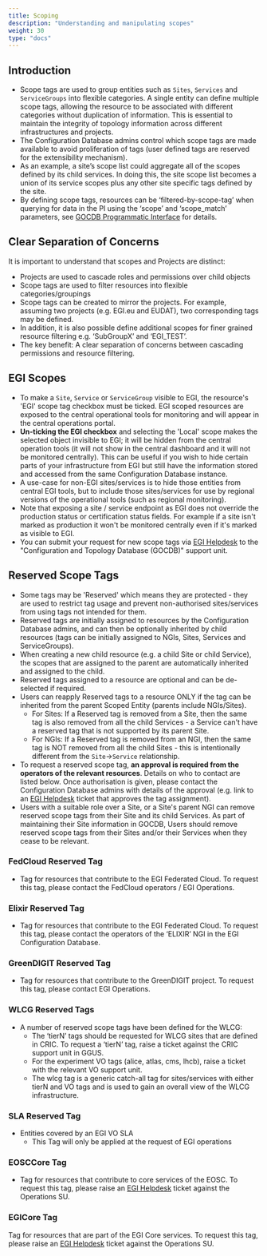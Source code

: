```yaml
---
title: Scoping
description: "Understanding and manipulating scopes"
weight: 30
type: "docs"
---
```


## Introduction

- Scope tags are used to group entities such as `Sites`, `Services` and
  `ServiceGroups` into flexible categories. A single entity can define multiple
  scope tags, allowing the resource to be associated with different categories
  without duplication of information. This is essential to maintain the
  integrity of topology information across different infrastructures and
  projects.
- The Configuration Database admins control which scope tags are made available
  to avoid proliferation of tags (user defined tags are reserved for the
  extensibility mechanism).
- As an example, a site’s scope list could aggregate all of the scopes defined
  by its child services. In doing this, the site scope list becomes a union of
  its service scopes plus any other site specific tags defined by the site.
- By defining scope tags, resources can be ‘filtered-by-scope-tag’ when querying
  for data in the PI using the ‘scope’ and ‘scope_match’ parameters, see
  [GOCDB Programmatic Interface](https://gocdb.github.io/api/) for details.

## Clear Separation of Concerns

It is important to understand that scopes and Projects are distinct:

- Projects are used to cascade roles and permissions over child objects
- Scope tags are used to filter resources into flexible categories/groupings
- Scope tags can be created to mirror the projects. For example, assuming two
  projects (e.g. EGI.eu and EUDAT), two corresponding tags may be defined.
- In addition, it is also possible define additional scopes for finer grained
  resource filtering e.g. ‘SubGroupX’ and ‘EGI_TEST’.
- The key benefit: A clear separation of concerns between cascading permissions
  and resource filtering.

## EGI Scopes

- To make a `Site`, `Service` or `ServiceGroup` visible to EGI, the resource's
  'EGI' scope tag checkbox must be ticked. EGI scoped resources are exposed to
  the central operational tools for monitoring and will appear in the central
  operations portal.
- **Un-ticking the EGI checkbox** and selecting the 'Local' scope makes the
  selected object invisible to EGI; it will be hidden from the central operation
  tools (it will not show in the central dashboard and it will not be monitored
  centrally). This can be useful if you wish to hide certain parts of your
  infrastructure from EGI but still have the information stored and accessed
  from the same Configuration Database instance.
- A use-case for non-EGI sites/services is to hide those entities from central
  EGI tools, but to include those sites/services for use by regional versions of
  the operational tools (such as regional monitoring).
- Note that exposing a site / service endpoint as EGI does not override the
  production status or certification status fields. For example if a site isn't
  marked as production it won't be monitored centrally even if it's marked as
  visible to EGI.
- You can submit your request for new scope tags via
  [EGI Helpdesk](../../helpdesk) to the "Configuration and Topology Database
  (GOCDB)" support unit.

## Reserved Scope Tags

- Some tags may be 'Reserved' which means they are protected - they are used to
  restrict tag usage and prevent non-authorised sites/services from using tags
  not intended for them.
- Reserved tags are initially assigned to resources by the Configuration
  Database admins, and can then be optionally inherited by child resources (tags
  can be initially assigned to NGIs, Sites, Services and ServiceGroups).
- When creating a new child resource (e.g. a child Site or child Service), the
  scopes that are assigned to the parent are automatically inherited and
  assigned to the child.
- Reserved tags assigned to a resource are optional and can be de-selected if
  required.
- Users can reapply Reserved tags to a resource ONLY if the tag can be inherited
  from the parent Scoped Entity (parents include NGIs/Sites).
  - For Sites: If a Reserved tag is removed from a Site, then the same tag is
    also removed from all the child Services - a Service can't have a reserved
    tag that is not supported by its parent Site.
  - For NGIs: If a Reserved tag is removed from an NGI, then the same tag is NOT
    removed from all the child Sites - this is intentionally different from the
    `Site`->`Service` relationship.
- To request a reserved scope tag, **an approval is required from the operators
  of the relevant resources**. Details on who to contact are listed below. Once
  authorisation is given, please contact the Configuration Database admins with
  details of the approval (e.g. link to an [EGI Helpdesk](../../helpdesk) ticket
  that approves the tag assignment).
- Users with a suitable role over a Site, or a Site's parent NGI can remove
  reserved scope tags from their Site and its child Services. As part of
  maintaining their Site information in GOCDB, Users should remove reserved
  scope tags from their Sites and/or their Services when they cease to be relevant.

### FedCloud Reserved Tag

- Tag for resources that contribute to the EGI Federated Cloud. To request this
  tag, please contact the FedCloud operators / EGI Operations.

### Elixir Reserved Tag

- Tag for resources that contribute to the EGI Federated Cloud. To request this
  tag, please contact the operators of the ‘ELIXIR’ NGI in the EGI Configuration
  Database.

### GreenDIGIT Reserved Tag

- Tag for resources that contribute to the GreenDIGIT project. To request this
  tag, please contact EGI Operations.

### WLCG Reserved Tags

- A number of reserved scope tags have been defined for the WLCG:
  - The ‘tierN’ tags should be requested for WLCG sites that are defined in
    CRIC. To request a ‘tierN’ tag, raise a ticket against the CRIC support
    unit in GGUS.
  - For the experiment VO tags (alice, atlas, cms, lhcb), raise a ticket with
    the relevant VO support unit.
  - The wlcg tag is a generic catch-all tag for sites/services with either tierN
    and VO tags and is used to gain an overall view of the WLCG infrastructure.

### SLA Reserved Tag

- Entities covered by an EGI VO SLA
  - This Tag will only be applied at the request of EGI operations

### EOSCCore Tag

- Tag for resources that contribute to core services of the EOSC. To request
  this tag, please raise an [EGI Helpdesk](../../helpdesk) ticket against the
  Operations SU.

### EGICore Tag

Tag for resources that are part of the EGI Core services. To request this tag,
please raise an [EGI Helpdesk](../../helpdesk) ticket against the Operations SU.
